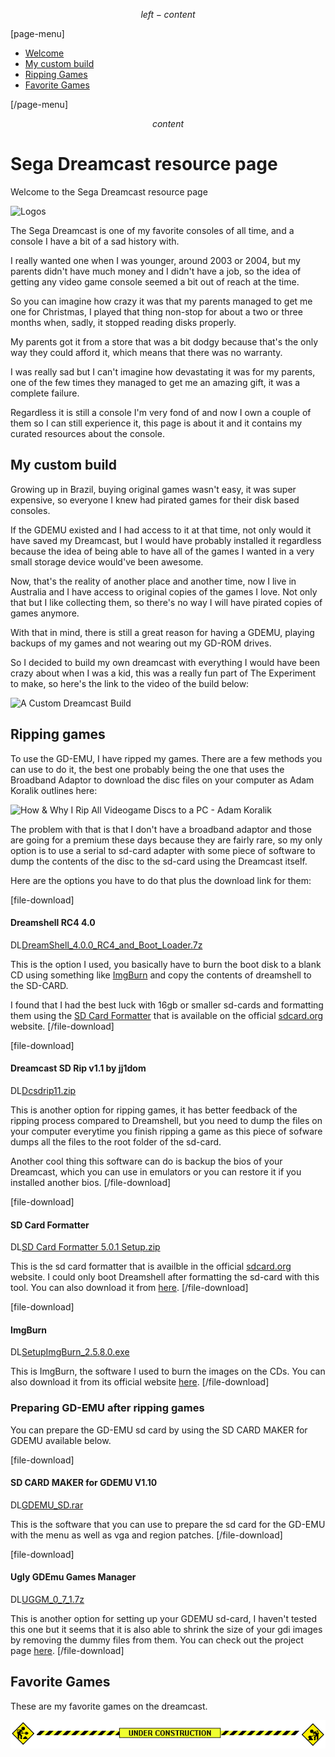 $$ left-content $$

[page-menu]

- [Welcome](#segadreamcastresourcepage)
- [My custom build](#mycustombuild)
- [Ripping Games](#rippinggames)
- [Favorite Games](#favoritegames)

[/page-menu]

$$ content $$

# Sega Dreamcast resource page #

Welcome to the Sega Dreamcast resource page

![Logos](/img/650/136/pages/dreamcast/logo.jpg)

The Sega Dreamcast is one of my favorite consoles of all time, and a console I have a bit of a sad history with.

I really wanted one when I was younger, around 2003 or 2004, but my parents didn't have much money and I didn't have a job, so the idea of getting any video game console seemed a bit out of reach at the time.

So you can imagine how crazy it was that my parents managed to get me one for Christmas, I played that thing non-stop for about a two or three months when, sadly, it stopped reading disks properly.

My parents got it from a store that was a bit dodgy because that's the only way they could afford it, which means that there was no warranty.

I was really sad but I can't imagine how devastating it was for my parents, one of the few times they managed to get me an amazing gift, it was a complete failure.

Regardless it is still a console I'm very fond of and now I own a couple of them so I can still experience it, this page is about it and it contains my curated resources about the console.

## My custom build ##

Growing up in Brazil, buying original games wasn't easy, it was super expensive, so everyone I knew had pirated games for their disk based consoles.

If the GDEMU existed and I had access to it at that time, not only would it have saved my Dreamcast, but I would have probably installed it regardless because the idea of being able to have all of the games I wanted in a very small storage device would've been awesome.

Now, that's the reality of another place and another time, now I live in Australia and I have access to original copies of the games I love. Not only that but I like collecting them, so there's no way I will have pirated copies of games anymore.

With that in mind, there is still a great reason for having a GDEMU, playing backups of my games and not wearing out my GD-ROM drives.

So I decided to build my own dreamcast with everything I would have been crazy about when I was a kid, this was a really fun part of The Experiment to make, so here's the link to the video of the build below:

![A Custom Dreamcast Build](https://www.youtube.com/watch?v=ddM8N19WhWs)



## Ripping games ##

To use the GD-EMU, I have ripped my games. There are a few methods you can use to do it, the best one probably being the one that uses the Broadband Adaptor to download the disc files on your computer as Adam Koralik outlines here:

![How & Why I Rip All Videogame Discs to a PC - Adam Koralik](https://www.youtube.com/watch?v=ElckU57hJFg&t=792)

The problem with that is that I don't have a broadband adaptor and those are going for a premium these days because they are fairly rare, so my only option is to use a serial to sd-card adapter with some piece of software to dump the contents of the disc to the sd-card using the Dreamcast itself.

Here are the options you have to do that plus the download link for them:

[file-download]
  #### Dreamshell RC4 4.0 ####
  DL[DreamShell_4.0.0_RC4_and_Boot_Loader.7z](https://drive.google.com/file/d/1OEjcLbW9oATsBtUOr2xryNCApwm_u2D2/view?usp=sharing)

  This is the option I used, you basically have to burn the boot disk to a blank CD using something like [ImgBurn](#imgburn) and copy the contents of dreamshell to the SD-CARD.

  I found that I had the best luck with 16gb or smaller sd-cards and formatting them using the [SD Card Formatter](#sdcardformatter) that is available on the official [sdcard.org](https://www.sdcard.org/) website.
[/file-download]

[file-download]
  #### Dreamcast SD Rip v1.1 by jj1dom ####
  DL[Dcsdrip11.zip](https://drive.google.com/file/d/1ilyUATC5o5pfpfxIlYHleKSp0fvfc-Vm/view?usp=sharing)

  This is another option for ripping games, it has better feedback of the ripping process compared to Dreamshell, but you need to dump the files on your computer everytime you finish ripping a game as this piece of sofware dumps all the files to the root folder of the sd-card.

  Another cool thing this software can do is backup the bios of your Dreamcast, which you can use in emulators or you can restore it if you installed another bios.
[/file-download]

[file-download]
  #### SD Card Formatter ####
  DL[SD Card Formatter 5.0.1 Setup.zip](https://drive.google.com/file/d/1u28U5sQW1LVusSKnfXWkNOd8c2A7yDo1/view?usp=sharing)

  This is the sd card formatter that is availble in the official [sdcard.org](https://www.sdcard.org/) website. I could only boot Dreamshell after formatting the sd-card with this tool. You can also download it from [here](https://www.sdcard.org/downloads/formatter/).
[/file-download]

[file-download]
  #### ImgBurn ####
  DL[SetupImgBurn_2.5.8.0.exe](https://drive.google.com/file/d/12XyPjxcWehxpeIsCfGofjWmReu_du-ps/view?usp=sharing)

  This is ImgBurn, the software I used to burn the images on the CDs. You can also download it from its official website [here](https://www.imgburn.com/).
[/file-download]

### Preparing GD-EMU after ripping games ###

You can prepare the GD-EMU sd card by using the SD CARD MAKER for GDEMU available below.

[file-download]
  #### SD CARD MAKER for GDEMU V1.10 ####
  DL[GDEMU_SD.rar](https://drive.google.com/file/d/14ALZgKgaQwdkYdnycFD28_kZ_sk2uEKr/view?usp=sharing)

  This is the software that you can use to prepare the sd card for the GD-EMU with the menu as well as vga and region patches.
[/file-download]

[file-download]
  #### Ugly GDEmu Games Manager ####
  DL[UGGM_0_7_1.7z](https://drive.google.com/file/d/1OmZO_C5WeIEqfNBFP2hXPCXWO8gPE_N5/view?usp=sharing)

  This is another option for setting up your GDEMU sd-card, I haven't tested this one but it seems that it is also able to shrink the size of your gdi images by removing the dummy files from them. You can check out the project page [here](https://github.com/Louhike/Ugly-GDEmu-Games-Manager).
[/file-download]

## Favorite Games

These are my favorite games on the dreamcast.

<center>
  <img src="/assets/construction.gif" alt="under construction" />
</center>
